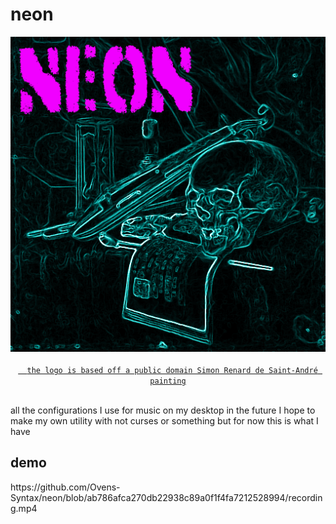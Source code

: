<h1>neon</h1>
<p align="center">
<img alt="logo" src="placeholder.png">
<br>
<code><a href="https://commons.wikimedia.org/wiki/File:A_Vanitas-_A_Skull,_a_Violin,_a_Music_Score,_a_Pipe_and_Tobacco,_an_Hourglass_and_a_guttering_Candle_on_a_draped_Table(113520).jpg">
  the logo is based off a public domain Simon Renard de Saint-André painting
</a></code>
</p>
<br>
all the configurations I use for music on my desktop in the future I hope to make my own utility with not curses or something but for now this is what I have

<h2>demo</h2>
https://github.com/Ovens-Syntax/neon/blob/ab786afca270db22938c89a0f1f4fa7212528994/recording.mp4
